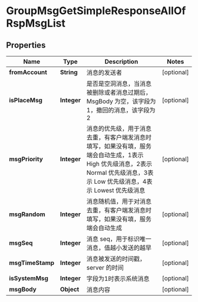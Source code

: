 

# GroupMsgGetSimpleResponseAllOfRspMsgList


## Properties

| Name | Type | Description | Notes |
|------------ | ------------- | ------------- | -------------|
|**fromAccount** | **String** | 消息的发送者 |  [optional] |
|**isPlaceMsg** | **Integer** | 是否是空洞消息，当消息被删除或者消息过期后，MsgBody 为空，该字段为1，撤回的消息，该字段为2 |  [optional] |
|**msgPriority** | **Integer** | 消息的优先级，用于消息去重，有客户端发消息时填写，如果没有填，服务端会自动生成，1表示 High 优先级消息，2表示 Normal 优先级消息，3表示 Low 优先级消息，4表示 Lowest 优先级消息 |  [optional] |
|**msgRandom** | **Integer** | 消息随机值，用于对消息去重，有客户端发消息时填写，如果没有填，服务端会自动生成 |  [optional] |
|**msgSeq** | **Integer** | 消息 seq，用于标识唯一消息，值越小发送的越早 |  [optional] |
|**msgTimeStamp** | **Integer** | 消息被发送的时间戳，server 的时间 |  [optional] |
|**isSystemMsg** | **Integer** | 字段为1时表示系统消息 |  [optional] |
|**msgBody** | **Object** | 消息内容 |  [optional] |



